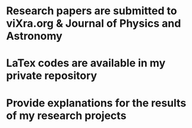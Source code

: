# Research papers are submitted to viXra.org & Journal of Physics and Astronomy
# LaTex codes are available in my private repository
# Provide explanations for the results of my research projects

